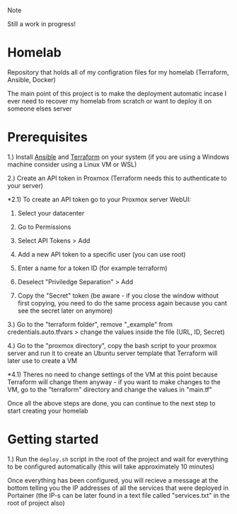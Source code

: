 > [!NOTE]  
> Still a work in progress!

# Homelab
Repository that holds all of my configration files for my homelab (Terraform, Ansible, Docker)

The main point of this project is to make the deployment automatic incase I ever need to recover my homelab from scratch or want to deploy it on someone elses server

# Prerequisites

1.) Install [Ansible](https://docs.ansible.com/ansible/latest/installation_guide/intro_installation.html#installation-guide) and [Terraform](https://developer.hashicorp.com/terraform/install?product_intent=terraform#linux) on your system (if you are using a Windows machine consider using a Linux VM or WSL)

2.) Create an API token in Proxmox (Terraform needs this to authenticate to your server)

*2.1) To create an API token go to your Proxmox server WebUI:

1. Select your datacenter

2. Go to Permissions

3. Select API Tokens > Add

4. Add a new API token to a specific user (you can use root)

5. Enter a name for a token ID (for example terraform) 

6. Deselect "Priviledge Separation" > Add

7. Copy the "Secret" token (be aware - if you close the window without first copying, you need to do the same process again because you cant see the secret later on anymore)

3.) Go to the "terraform folder", remove "_example" from credentials.auto.tfvars > change the values inside the file (URL, ID, Secret)

4.) Go to the "proxmox directory", copy the bash script to your proxmox server and run it to create an Ubuntu server template that Terraform will later use to create a VM

*4.1) Theres no need to change settings of the VM at this point because Terraform will change them anyway - if you want to make changes to the VM, go to the "terraform" directory and change the values in "main.tf"

Once all the above steps are done, you can continue to the next step to start creating your homelab

# Getting started

1.) Run the `deploy.sh` script in the root of the project and wait for everything to be configured automatically (this will take approximately 10 minutes)

Once everything has been configured, you will recieve a message at the bottom telling you the IP addresses of all the services that were deployed in Portainer (the IP-s can be later found in a text file called "services.txt" in the root of project also)
